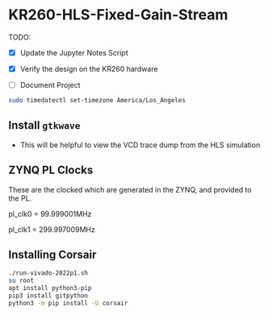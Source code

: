 # KR260-HLS-Fixed-Gain-Stream

TODO:

- [x] Update the Jupyter Notes Script
- [x] Verify the design on the KR260 hardware
- [ ] Document Project 



```bash
sudo timedatectl set-timezone America/Los_Angeles
```





## Install `gtkwave`

- This will be helpful to view the VCD trace dump from the HLS simulation





## ZYNQ PL Clocks

These are the clocked which are generated in the ZYNQ, and provided to the PL.

pl_clk0 = 99.999001MHz

pl_clk1 = 299.997009MHz





## Installing Corsair

```bash
./run-vivado-2022p1.sh
su root
apt install python3-pip
pip3 install gitpython
python3 -m pip install -U corsair
```

